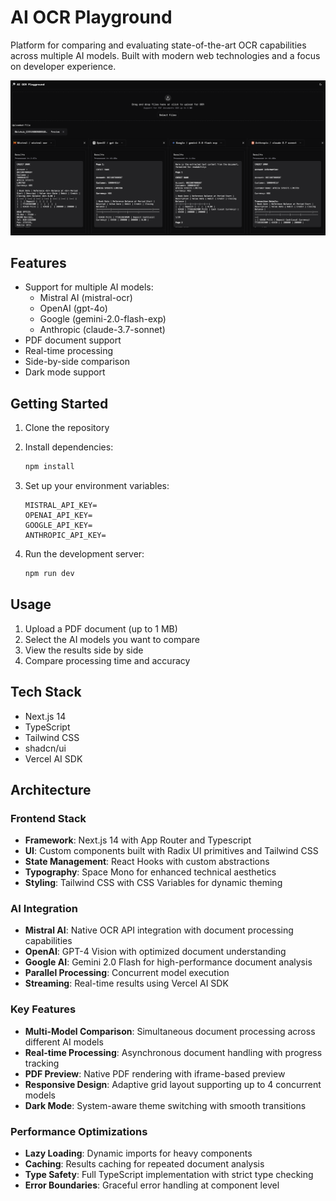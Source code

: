 # AI OCR Playground

Platform for comparing and evaluating state-of-the-art OCR 
capabilities across multiple AI models. Built with modern web 
technologies and a focus on developer experience.

![AI OCR Playground Home](./public/home.png)

## Features

- Support for multiple AI models:
  - Mistral AI (mistral-ocr)
  - OpenAI (gpt-4o)
  - Google (gemini-2.0-flash-exp)
  - Anthropic (claude-3.7-sonnet)
- PDF document support
- Real-time processing
- Side-by-side comparison
- Dark mode support

## Getting Started

1. Clone the repository
2. Install dependencies:
   
   ```bash
   npm install
   ```

3. Set up your environment variables:
   
   ```env
   MISTRAL_API_KEY=
   OPENAI_API_KEY=
   GOOGLE_API_KEY=
   ANTHROPIC_API_KEY=
   ```
4. Run the development server:
   
   ```bash
   npm run dev
   ```

## Usage

1. Upload a PDF document (up to 1 MB)
2. Select the AI models you want to compare
3. View the results side by side
4. Compare processing time and accuracy

## Tech Stack

- Next.js 14
- TypeScript
- Tailwind CSS
- shadcn/ui
- Vercel AI SDK

## Architecture

### Frontend Stack
- **Framework**: Next.js 14 with App Router and Typescript
- **UI**: Custom components built with Radix UI primitives and Tailwind CSS
- **State Management**: React Hooks with custom abstractions
- **Typography**: Space Mono for enhanced technical aesthetics
- **Styling**: Tailwind CSS with CSS Variables for dynamic theming

### AI Integration
- **Mistral AI**: Native OCR API integration with document processing capabilities
- **OpenAI**: GPT-4 Vision with optimized document understanding
- **Google AI**: Gemini 2.0 Flash for high-performance document analysis
- **Parallel Processing**: Concurrent model execution
- **Streaming**: Real-time results using Vercel AI SDK

### Key Features
- **Multi-Model Comparison**: Simultaneous document processing across different AI models
- **Real-time Processing**: Asynchronous document handling with progress tracking
- **PDF Preview**: Native PDF rendering with iframe-based preview
- **Responsive Design**: Adaptive grid layout supporting up to 4 concurrent models
- **Dark Mode**: System-aware theme switching with smooth transitions

### Performance Optimizations
- **Lazy Loading**: Dynamic imports for heavy components
- **Caching**: Results caching for repeated document analysis
- **Type Safety**: Full TypeScript implementation with strict type checking
- **Error Boundaries**: Graceful error handling at component level